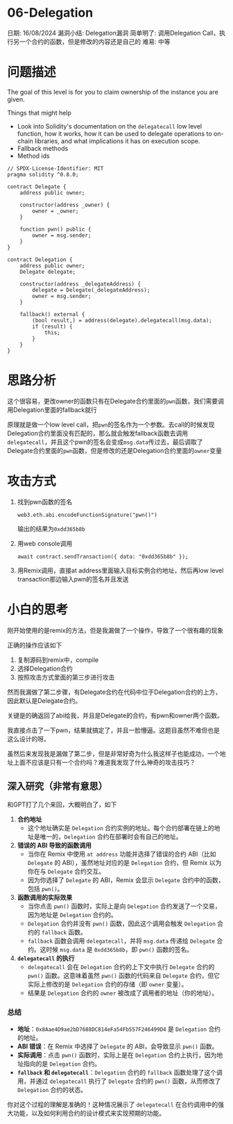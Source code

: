 # 06-Delegation

日期: 16/08/2024
漏洞小结: Delegation漏洞
简单明了: 调用Delegation Call，执行另一个合约的函数，但是修改的内容还是自己的
难易: 中等

# 问题描述

The goal of this level is for you to claim ownership of the instance you are given.

Things that might help

- Look into Solidity's documentation on the `delegatecall` low level function, how it works, how it can be used to delegate operations to on-chain libraries, and what implications it has on execution scope.
- Fallback methods
- Method ids

```solidity
// SPDX-License-Identifier: MIT
pragma solidity ^0.8.0;

contract Delegate {
    address public owner;

    constructor(address _owner) {
        owner = _owner;
    }

    function pwn() public {
        owner = msg.sender;
    }
}

contract Delegation {
    address public owner;
    Delegate delegate;

    constructor(address _delegateAddress) {
        delegate = Delegate(_delegateAddress);
        owner = msg.sender;
    }

    fallback() external {
        (bool result,) = address(delegate).delegatecall(msg.data);
        if (result) {
            this;
        }
    }
}
```

# 思路分析

这个很容易，更改owner的函数只有在Delegate合约里面的`pwn`函数，我们需要调用Delegation里面的fallback就行

原理就是做一个low level call，把`pwn`的签名作为一个参数。去call的时候发现Delegation合约里面没有匹配的，那么就会触发fallback函数去调用`delegatecall`，并且这个pwn的签名会变成`msg.data`传过去，最后调取了Delegate合约里面的`pwn`函数，但是修改的还是Delegation合约里面的`owner`变量

# 攻击方式

1. 找到pwn函数的签名
    
    `web3.eth.abi.encodeFunctionSignature("pwn()")`
    
    输出的结果为`0xdd365b8b`
    
2. 用web console调用
    
    `await contract.sendTransaction({ data: "0xdd365b8b" });`
    
3. 用Remix调用，直接at address里面输入目标实例合约地址，然后再low level transaction那边输入pwn的签名并且发送

# 小白的思考

刚开始使用的是remix的方法，但是我漏做了一个操作，导致了一个很有趣的现象

正确的操作应该如下

1. 复制源码到remix中，compile
2. 选择Delegation合约
3. 按照攻击方式里面的第三步进行攻击

然而我漏做了第二步骤，有Delegate合约在代码中位于Delegation合约的上方，因此默认是Delegate合约。

关键是的确返回了abi给我，并且是Delegate的合约，有pwn和owner两个函数。

我直接点击了一下pwn，结果就搞定了，并且一脸懵逼。这题目虽然不难但也是这么设计的呀。

虽然后来发现我是漏做了第二步，但是非常好奇为什么我这样子也能成功，一个地址上面不应该是只有一个合约吗？难道我发现了什么神奇的攻击技巧？

## 深入研究（非常有意思）

和GPT打了几个来回，大概明白了，如下

1. **合约地址**
    - 这个地址确实是 `Delegation` 合约实例的地址。每个合约部署在链上的地址是唯一的，`Delegation` 合约在部署时会有自己的地址。
2. **错误的 ABI 导致的函数调用**
    - 当你在 Remix 中使用 `at address` 功能并选择了错误的合约 ABI（比如 `Delegate` 的 ABI），虽然地址对应的是 `Delegation` 合约，但 Remix 以为你在与 `Delegate` 合约交互。
    - 因为你选择了 `Delegate` 的 ABI，Remix 会显示 `Delegate` 合约中的函数，包括 `pwn()`。
3. **函数调用的实际效果**
    - 当你点击 `pwn()` 函数时，实际上是向 `Delegation` 合约发送了一个交易，因为地址是 `Delegation` 合约的。
    - `Delegation` 合约并没有 `pwn()` 函数，因此这个调用会触发 `Delegation` 合约的 `fallback` 函数。
    - `fallback` 函数会调用 `delegatecall`，并将 `msg.data` 传递给 `Delegate` 合约。这时候 `msg.data` 是 `0xdd365b8b`，即 `pwn()` 函数的签名。
4. **`delegatecall` 的执行**
    - `delegatecall` 会在 `Delegation` 合约的上下文中执行 `Delegate` 合约的 `pwn()` 函数。这意味着虽然 `pwn()` 函数的代码来自 `Delegate` 合约，但它实际上修改的是 `Delegation` 合约的存储（即 `owner` 变量）。
    - 结果是 `Delegation` 合约的 `owner` 被改成了调用者的地址（你的地址）。

### 总结

- **地址**：`0x8Aae4D9ae2bD7688DC814eFa54Fb557F246499D4` 是 `Delegation` 合约的地址。
- **ABI 错误**：在 Remix 中选择了 `Delegate` 的 ABI，会导致显示 `pwn()` 函数。
- **实际调用**：点击 `pwn()` 函数时，实际上是在 `Delegation` 合约上执行，因为地址指向的是 `Delegation` 合约。
- **`fallback` 和 `delegatecall`**：`Delegation` 合约的 `fallback` 函数处理了这个调用，并通过 `delegatecall` 执行了 `Delegate` 合约的 `pwn()` 函数，从而修改了 `Delegation` 合约的状态。

你对这个过程的理解是准确的！这种情况展示了 `delegatecall` 在合约调用中的强大功能，以及如何利用合约的设计模式来实现预期的功能。